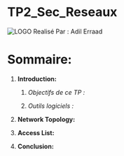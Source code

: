 # TP2_Sec_Reseaux
![LOGO](https://user-images.githubusercontent.com/99618982/225015198-317d743a-74b9-44ad-a13b-7e698620b346.jpeg)
Realisé Par : Adil Erraad

# Sommaire:

 1. **Introduction:**
 
    1. *Objectifs de ce TP :*
    
    2. *Outils logiciels :*
    
 2. **Network Topology:**
 
 3. **Access List:**
 
 4. **Conclusion:**
